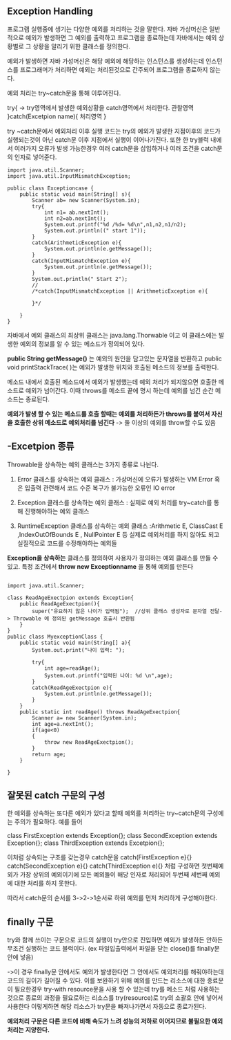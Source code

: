 **Exception Handling**
-
프로그램 실행중에 생기는 다양한 예외를 처리하는 것을 말한다. 자바 가상머신은 일반적으로 예외가 발생하면 그 예외를 출력하고 프로그램을 종료하는데 자바에서는 예외 상황별로 그 상황을 알리기 위한 클래스를 정의한다.

예외가 발생하면 자바 가성머신은 해당 예외에 해당하는 인스턴스를 생성하는데 인스턴스를 프로그래머가 처리하면 예외는 처리된것으로 간주되어 프로그램을 종료하지 않는다.

예외 처리는 try~catch문을 통해 이루어진다.

try{                                 -> try영역에서 발생한 예외상황을 catch영역에서 처리한다. 
    관찰영역 
}catch(Excetpion name){
처리영역
}

try ~catch문에서 예외처리 이후 실행 코드는  try의 예외가 발생한 지점이후의 코드가 실행되는것이 아닌 catch문 이후 지점에서 실행이 이어나가진다. 또한 한 try블럭 내에서 여러가지 오류가 발생 가능한경우
여러 catch문을 삽입하거나 여러 조건을 catch문의 인자로 넣어준다. 

```
import java.util.Scanner;
import java.util.InputMismatchException;

public class Exceptioncase {
    public static void main(String[] s){
        Scanner ab= new Scanner(System.in);
        try{
            int n1= ab.nextInt();
            int n2=ab.nextInt();
            System.out.printf("%d /%d= %d\n",n1,n2,n1/n2);
            System.out.println((" start 1"));
        }
        catch(ArithmeticException e){
            System.out.println(e.getMessage());
        }
        catch(InputMismatchException e){
            System.out.println(e.getMessage());
        }
        System.out.println(" Start 2");
        //
        /*catch(InputMismatchException || ArithmeticException e){

        }*/

    }
}

```

자바에서 예외 클래스의 최상위 클래스는 java.lang.Thorwable 이고 이 클래스에는 발생한 예외의 정보를 알 수 있는 메소드가 정의되어 있다.

**public String getMessage()** 는 예외의 원인을 담고있는 문자열을 반환하고   public void printStackTrace( )는 예외가 발생한 위치와 호출된 메소드의 정보를 출력한다. 

메소드 내에서 호출된 메소드에서 예외가 발생했는데 예외 처리가 되지않으면 호출한 메소드로 예외가 넘어간다. 이때 throws를 메소드 끝에 명시 하는데 예외를 넘긴 순간 메소드는 종료된다.

**예외가 발생 할 수 있는 메소드를 호출 할때는 예외를 처리하든가 throws를 붙여서 자신을 호출한 상위 메소드로 예외처리를 넘긴다** -> 둘 이상의 예외를 throw할 수도 있음

-Excetpion 종류
-
Throwable을 상속하는 예외 클래스는 3가지 종류로 나뉜다.
1. Error 클래스를 상속하는 예외 클래스
: 가상머신에 오류가 발생하는 VM Error  혹은 입출력 관련해서 코드 수준 복구가 불가능한 오류인 IO error

2. Exception 클래스를 상속하는 예외 클래스
: 실제로 예외 처리를 try~catch를 통해 진행해야하는 예외 클래스 

3. RuntimeException 클래스를 상속하는 예외 클래스
:Arithmetic E, ClassCast E ,IndexOutOfBounds E , NullPointer E 등 실제로 예외처리를 하지 않아도 되고 실질적으로 코드를 수정해야하는 예외들

**Exception을 상속하는** 클래스를 정의하여 사용자가 정의하는 예외 클래스를 만들 수 있고. 특정 조건에서 **throw new Exceptionname** 을 통해 예외를 만든다

```

import java.util.Scanner;

class ReadAgeExectpion extends Exception{
    public ReadAgeExectpion(){
        super("유요하지 않은 나이가 입력됨");  //상위 클래스 생성자로 문자열 전달-> Throwable 에 정의된 getMessage 호출시 반환됨
    }
}
public class MyexceptionClass {
    public static void main(String[] a){
        System.out.print("나이 입력: ");

        try{
            int age=readAge();
            System.out.printf("입력된 나이: %d \n",age);
        }
        catch(ReadAgeExectpion e){
            System.out.println(e.getMessage());
        }
    }
    public static int readAge() throws ReadAgeExectpion{
        Scanner a= new Scanner(System.in);
        int age=a.nextInt();
        if(age<0)
        {
            throw new ReadAgeExectpion();
        }
        return age;
    }

}
```
잘못된 catch 구문의 구성
-
한 예외를 상속하는 또다른 예외가 있다고 할때 예외를 처리하는 try~catch문의 구성에는 주의가 필요하다. 예를 들어

class FirstException extends Exception{};
class SecondException extends Exception{};
class ThirdException extends Excetpion{};

이처럼 상속되는 구조를 갖는경우 catch문을
catch(FirstException e}{}
catch(SecondException e}{} catch(ThirdException e){} 처럼 구성하면 첫번째예외가 가장 상위의 예외이기에 모든 예외들이 해당 인자로 처리되어 두번째 세번째 예외에 대한 처리를 하지 못한다. 

따라서 catch문의 순서를 3->2->1순서로 하위 예외를 먼저 처리하게 구성해야한다.

finally 구문
-
try와 함께 쓰이는 구문으로 코드의 실행이 try안으로 진입하면 예외가 발생하든 안하든 무조건 실행하는 코드 블럭이다. (ex 파일입출력에서 파일을 닫는 close()를 finally문 안에 넣음)

->이 경우 finally문 안에서도 예외가 발생한다면 그 안에서도 예외처리를 해줘야하는데 코드의 길이가 길어질 수 있다.
이를 보완하기 위해 예외를 만드는 리소스에 대한 종료문이 필요한경우 try-with resource문을 사용 할 수 있는데 try를 메소드 처럼 사용하는 것으로 종료의 과정을 필요로하는 리소스를 try(resource)로 try의 소괄호 안에 넣어서 사용한다
이렇게하면 해당 리소스가 try문을 빠져나가면서 자동으로 종료가된다.  

**예외처리 구문은 다른 코드에 비해 속도가 느려 성능의 저하로 이어지므로 불필요한 예외처리는 지양한다.**











